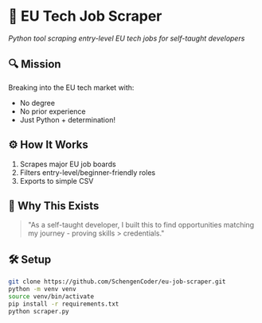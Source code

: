 # 🚀 EU Tech Job Scraper
_Python tool scraping entry-level EU tech jobs for self-taught developers_

## 🔍 Mission
Breaking into the EU tech market with:
- No degree
- No prior experience
- Just Python + determination!

## ⚙️ How It Works
1. Scrapes major EU job boards
2. Filters entry-level/beginner-friendly roles
3. Exports to simple CSV

## 🌟 Why This Exists
> "As a self-taught developer, I built this to find opportunities matching my journey - proving skills > credentials."

## 🛠 Setup
```bash
git clone https://github.com/SchengenCoder/eu-job-scraper.git
python -m venv venv
source venv/bin/activate
pip install -r requirements.txt
python scraper.py